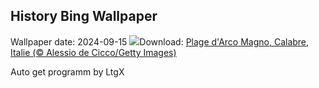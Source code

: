 ## History Bing Wallpaper
Wallpaper date: 2024-09-15
![](https://www.bing.com/th?id=OHR.CalabriaPeperoncino_FR-FR0822253215_UHD.jpg&w=1000)Download: [Plage d'Arco Magno, Calabre, Italie (© Alessio de Cicco/Getty Images)](https://www.bing.com/th?id=OHR.CalabriaPeperoncino_FR-FR0822253215_UHD.jpg)

Auto get programm by LtgX
